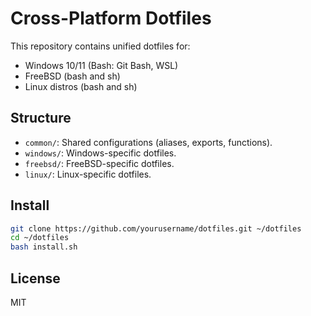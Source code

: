 # Cross-Platform Dotfiles

This repository contains unified dotfiles for:

- Windows 10/11 (Bash: Git Bash, WSL)
- FreeBSD (bash and sh)
- Linux distros (bash and sh)

## Structure

- `common/`: Shared configurations (aliases, exports, functions).
- `windows/`: Windows-specific dotfiles.
- `freebsd/`: FreeBSD-specific dotfiles.
- `linux/`: Linux-specific dotfiles.

## Install

```bash
git clone https://github.com/yourusername/dotfiles.git ~/dotfiles
cd ~/dotfiles
bash install.sh
```

## License

MIT
